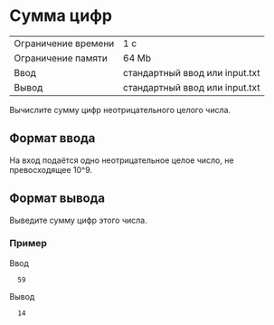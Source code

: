 # Сумма цифр

<table>
 <tr>
    <td>Ограничение времени</td>
    <td>1 c</td>
 </tr>
 <tr>
    <td>Ограничение памяти</td>
    <td>64 Mb</td>
 </tr>
  <tr>
    <td>Ввод</td>
    <td>стандартный ввод или input.txt</td>
 </tr>
  <tr>
    <td>Вывод</td>
    <td>стандартный ввод или input.txt</td>
 </tr>
</table>

Вычислите сумму цифр неотрицательного целого числа.

## Формат ввода

На вход подаётся одно неотрицательное целое число, не превосходящее 10^9.

## Формат вывода

Выведите сумму цифр этого числа.

### Пример

Ввод

      59
         

Вывод

      14
